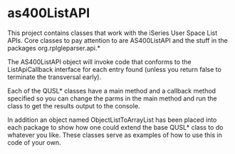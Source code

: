 # as400ListAPI
This project contains classes that work with the iSeries User Space List APIs. Core classes to pay attention to are AS400ListAPI and the stuff in the packages org.rplgleparser.api.*

The AS400ListAPI object will invoke code that conforms to the ListApiCallback interface for each entry found (unless you return false to terminate the transversal early).

Each of the QUSL* classes have a main method and a callback method specified so you can change the parms in the main method and run the class to get the results output to the console.

In addition an object named ObjectListToArrayList has been placed into each package to show how one could extend the base QUSL* class to do whatever you like. These classes serve as examples of how to use this in code of your own.
